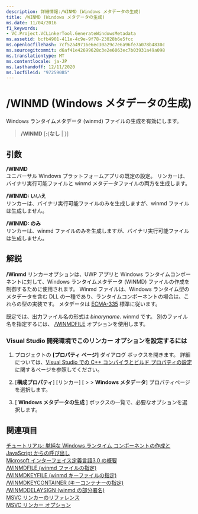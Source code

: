 ```yaml
---
description: 詳細情報:/WINMD (Windows メタデータの生成)
title: /WINMD (Windows メタデータの生成)
ms.date: 11/04/2016
f1_keywords:
- VC.Project.VCLinkerTool.GenerateWindowsMetadata
ms.assetid: bcfb4901-411e-4c9e-9f78-23028b6e5fcc
ms.openlocfilehash: 7cf52a49716e6ec30a29c7e6a96fe7a078b4830c
ms.sourcegitcommit: d6af41e42699628c3e2e6063ec7b03931a49a098
ms.translationtype: MT
ms.contentlocale: ja-JP
ms.lasthandoff: 12/11/2020
ms.locfileid: "97259085"
---
```

# <a name="winmd-generate-windows-metadata"></a>/WINMD (Windows メタデータの生成)

Windows ランタイムメタデータ (winmd) ファイルの生成を有効にします。

> **/WINMD** \[**:**{**なし** \| }]

## <a name="arguments"></a>引数

**/WINMD**<br/>
ユニバーサル Windows プラットフォームアプリの既定の設定。 リンカーは、バイナリ実行可能ファイルと winmd メタデータファイルの両方を生成します。

**/WINMD: いいえ**<br/>
リンカーは、バイナリ実行可能ファイルのみを生成しますが、winmd ファイルは生成しません。

**/WINMD: のみ**<br/>
リンカーは、winmd ファイルのみを生成しますが、バイナリ実行可能ファイルは生成しません。

## <a name="remarks"></a>解説

**/Winmd** リンカーオプションは、UWP アプリと Windows ランタイムコンポーネントに対して、Windows ランタイムメタデータ (WINMD) ファイルの作成を制御するために使用されます。 Winmd ファイルは、Windows ランタイム型のメタデータを含む DLL の一種であり、ランタイムコンポーネントの場合は、これらの型の実装です。 メタデータは [ECMA-335](https://www.ecma-international.org/publications/standards/Ecma-335.htm) 標準に従います。

既定では、出力ファイル名の形式は *binaryname*. winmd です。 別のファイル名を指定するには、 [/WINMDFILE](winmdfile-specify-winmd-file.md) オプションを使用します。

### <a name="to-set-this-linker-option-in-the-visual-studio-development-environment"></a>Visual Studio 開発環境でこのリンカー オプションを設定するには

1. プロジェクトの **[プロパティ ページ]** ダイアログ ボックスを開きます。 詳細については、[Visual Studio での C++ コンパイラとビルド プロパティの設定](../working-with-project-properties.md)に関するページを参照してください。

1. [**構成プロパティ**] [リンカー] [  >    >  **Windows メタデータ**] プロパティページを選択します。

1. [ **Windows メタデータの生成** ] ボックスの一覧で、必要なオプションを選択します。

## <a name="see-also"></a>関連項目

[チュートリアル: 単純な Windows ランタイム コンポーネントの作成と JavaScript からの呼び出し](/windows/uwp/winrt-components/walkthrough-creating-a-simple-windows-runtime-component-and-calling-it-from-javascript)<br/>
[Microsoft インターフェイス定義言語3.0 の概要](/uwp/midl-3/intro)<br/>
[/WINMDFILE (winmd ファイルの指定)](winmdfile-specify-winmd-file.md)<br/>
[/WINMDKEYFILE (winmd キーファイルの指定)](winmdkeyfile-specify-winmd-key-file.md)<br/>
[/WINMDKEYCONTAINER (キーコンテナーの指定)](winmdkeycontainer-specify-key-container.md)<br/>
[/WINMDDELAYSIGN (winmd の部分署名)](winmddelaysign-partially-sign-a-winmd.md)<br/>
[MSVC リンカーのリファレンス](linking.md)<br/>
[MSVC リンカー オプション](linker-options.md)
